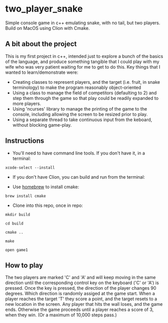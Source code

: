 # two_player_snake
Simple console game in c++ emulating snake, with no tail, but two players.
Build on MacOS using Clion with Cmake.

## A bit about the project

This is my first project in c++, intended just to explore a bunch of the basics of the language, and produce something tangible that I could play with my 
wife who was very patient waiting for me to get to do this. 
Key things that I wanted to learn/demonstrate were:

- Creating classes to represent players, and the target (i.e. fruit, in snake terminology) to make the program reasonably object-oriented
- Using a class to manage the field of competitors (defaulting to 2) and step them through the game so that play could be readily expanded to more players. 
- Using 'ncurses' library to manage the printing of the game to the console, including allowing the screen to be resized prior to play.
- Using a separate thread to take continuous input from the keboard, without blocking game-play.

## Instructions

- You'll need to have command line tools. If you don't have it, in a terminal:

`xcode-select --install`

- If you don't have Clion, you can build and run from the terminal:

- Use [homebrew](https://brew.sh/) to install cmake:

`brew install cmake`

- Clone into this repo, once in repo:

`mkdir build`

`cd build`

`cmake ..`

`make`

`open game1`


## How to play
The two players are marked 'C' and 'A' and will keep moving in the same direction until the corresponding control key on the keyboard ('C' or 'A') is pressed. 
Once the key is pressed, the direction of the player changes 90 degrees. Which direction is randomly assiged at the game start. 
When a player reaches the target 'T' they score a point, and the target resets to a new location in the screen. 
Any player that hits the wall loses, and the game ends.
Otherwise the game proceeds until a player reaches a score of 3, when they win. (Or a maximum of 10,000 steps pass.)

